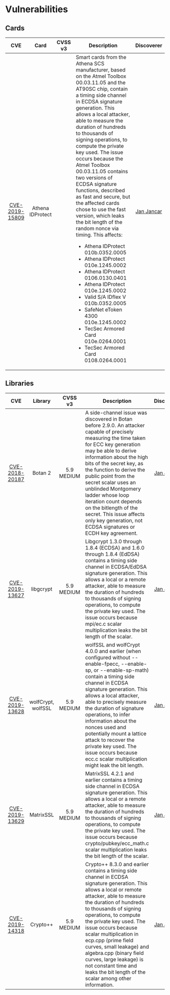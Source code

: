 # Vulnerabilities

## Cards

| CVE                                                                             | Card                     | CVSS v3 | Description | Discoverer |
|:-------------------------------------------------------------------------------:|:------------------------:|:-------:| ----------- |:----------:|
| [CVE-2019-15809](https://cve.mitre.org/cgi-bin/cvename.cgi?name=CVE-2019-15809) | Athena IDProtect         |         | Smart cards from the Athena SCS manufacturer, based on the Atmel Toolbox 00.03.11.05 and the AT90SC chip, contain a timing side channel in ECDSA signature generation. This allows a local attacker, able to measure the duration of hundreds to thousands of signing operations, to compute the private key used. The issue occurs because the Atmel Toolbox 00.03.11.05 contains two versions of ECDSA signature functions, described as fast and secure, but the affected cards chose to use the fast version, which leaks the bit length of the random nonce via timing. This affects: <ul> <li>Athena IDProtect 010b.0352.0005</li> <li>Athena IDProtect 010e.1245.0002</li> <li>Athena IDProtect 0106.0130.0401</li> <li>Athena IDProtect 010e.1245.0002</li> <li>Valid S/A IDflex V 010b.0352.0005</li> <li>SafeNet eToken 4300 010e.1245.0002</li> <li>TecSec Armored Card 010e.0264.0001</li> <li>TecSec Armored Card 0108.0264.0001</li> </ul> | [Jan Jancar](https://github.com/J08nY) |

## Libraries

| CVE                                                                             | Library                  | CVSS v3   | Description | Discoverer |
|:-------------------------------------------------------------------------------:|:------------------------:|:---------:| ----------- |:----------:|
| [CVE-2018-20187](https://cve.mitre.org/cgi-bin/cvename.cgi?name=CVE-2018-20187) | Botan 2                  | 5.9 MEDIUM| A side-channel issue was discovered in Botan before 2.9.0. An attacker capable of precisely measuring the time taken for ECC key generation may be able to derive information about the high bits of the secret key, as the function to derive the public point from the secret scalar uses an unblinded Montgomery ladder whose loop iteration count depends on the bitlength of the secret. This issue affects only key generation, not ECDSA signatures or ECDH key agreement.| [Jan Jancar](https://github.com/J08nY)|
| [CVE-2019-13627](https://cve.mitre.org/cgi-bin/cvename.cgi?name=CVE-2019-13627) | libgcrypt                | 5.9 MEDIUM| Libgcrypt 1.3.0 through 1.8.4 (ECDSA) and 1.6.0 through 1.8.4 (EdDSA) contains a timing side channel in ECDSA/EdDSA signature generation. This allows a local or a remote attacker, able to measure the duration of hundreds to thousands of signing operations, to compute the private key used. The issue occurs because mpi/ec.c scalar multiplication leaks the bit length of the scalar.| [Jan Jancar](https://github.com/J08nY)|
| [CVE-2019-13628](https://cve.mitre.org/cgi-bin/cvename.cgi?name=CVE-2019-13628) | wolfCrypt, wolfSSL       | 5.9 MEDIUM| wolfSSL and wolfCrypt 4.0.0 and earlier (when configured without --enable-fpecc, --enable-sp, or --enable-sp-math) contain a timing side channel in ECDSA signature generation. This allows a local attacker, able to precisely measure the duration of signature operations, to infer information about the nonces used and potentially mount a lattice attack to recover the private key used. The issue occurs because ecc.c scalar multiplication might leak the bit length.| [Jan Jancar](https://github.com/J08nY)|
| [CVE-2019-13629](https://cve.mitre.org/cgi-bin/cvename.cgi?name=CVE-2019-13629) | MatrixSSL                | 5.9 MEDIUM| MatrixSSL 4.2.1 and earlier contains a timing side channel in ECDSA signature generation. This allows a local or a remote attacker, able to measure the duration of hundreds to thousands of signing operations, to compute the private key used. The issue occurs because crypto/pubkey/ecc_math.c scalar multiplication leaks the bit length of the scalar.| [Jan Jancar](https://github.com/J08nY) |
| [CVE-2019-14318](https://cve.mitre.org/cgi-bin/cvename.cgi?name=CVE-2019-14318) | Crypto++                 | 5.9 MEDIUM| Crypto++ 8.3.0 and earlier contains a timing side channel in ECDSA signature generation. This allows a local or remote attacker, able to measure the duration of hundreds to thousands of signing operations, to compute the private key used. The issue occurs because scalar multiplication in ecp.cpp (prime field curves, small leakage) and algebra.cpp (binary field curves, large leakage) is not constant time and leaks the bit length of the scalar among other information.| [Jan Jancar](https://github.com/J08nY)|

